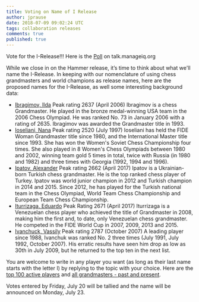 ```yaml
---
title: Voting on Name of I Release
author: jprause
date: 2018-07-09 09:02:24 UTC
tags: collaboration releases
comments: true
published: true
---
```


Vote for the I-Release!!! Here is the [Poll](ihttp://talk.manageiq.org/t/name-of-i-release/3604) on talk.manageiq.org

While we close in on the Hammer release, it’s time to think about what we'll name the I-Release.  In keeping with our nomenclature of using chess grandmasters and world champions as release names, here are the proposed names for the I-Release, as well some interesting background data:

- [Ibragimov, Ilda](https://en.wikipedia.org/wiki/Ildar_Ibragimov) Peak rating 2637 (April 2006)
Ibragimov is a chess Grandmaster. He played in the bronze medal-winning USA team in the 2006 Chess Olympiad. He was ranked No. 73 in January 2006 with a rating of 2635. Ibragimov was awarded the Grandmaster title in 1993.
- [Ioseliani, Nana](https://en.wikipedia.org/wiki/Nana_Ioseliani) Peak rating 2520 (July 1997)
Ioseliani has held the FIDE Woman Grandmaster title since 1980, and the International Master title since 1993. She has won the Women's Soviet Chess Championship four times. She also played in 8 Women's Chess Olympiads between 1980 and 2002, winning team gold 5 times in total, twice with Russia (in 1980 and 1982) and three times with Georgia (1992, 1994 and 1996).
- [Ipatov, Alexander](https://en.wikipedia.org/wiki/Alexander_Ipatov) Peak rating 2662 (April 2017)
Ipatov is a Ukrainian-born Turkish chess grandmaster. He is the top ranked chess player of Turkey. Ipatov was world junior champion in 2012 and Turkish champion in 2014 and 2015. Since 2012, he has played for the Turkish national team in the Chess Olympiad, World Team Chess Championship and European Team Chess Championship.
- [Iturrizaga, Eduardo](https://en.wikipedia.org/wiki/Eduardo_Iturrizaga) Peak Rating 2671 (April 2017)
Iturrizaga is a Venezuelan chess player who achieved the title of Grandmaster in 2008, making him the first and, to date, only Venezuelan chess grandmaster. He competed in the FIDE World Cup in 2007, 2009, 2013 and 2015.
- [Ivanchuck, Vassily](https://en.wikipedia.org/wiki/Vassily_Ivanchuk) Peak rating 2787 (October 2007)
A leading player since 1988, Ivanchuk was ranked No. 2 three times (July 1991, July 1992, October 2007). His erratic results have seen him drop as low as 30th in July 2009, but he returned to the top ten in the next list.

You are welcome to write in any player you want (as long as their last name starts with the letter I) by replying to the topic with your choice.  Here are the [top 100 active players](http://2700chess.com/?per-page=100) and [all grandmasters - past and present](https://en.wikipedia.org/wiki/List_of_chess_grandmasters).

Votes entered by Friday, July 20 will be tallied and the name will be announced on Monday, July 23.
